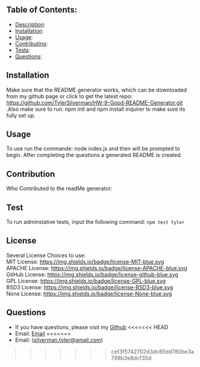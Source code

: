 ## Table of Contents: 

* [Description](#description): 
* [Installation](#installation):
* [Usage](#usage):
* [Contributing](#contribution):
* [Tests](#test):
* [Questions](#questions):

## Installation 
Make sure that the README generator works, which can be downloaded from my github page or click to get the latest repo: https://github.com/TylerSilverman/HW-9-Good-README-Generator.git .Also make sure to run: npm init and npm install inquirer to make sure its fully set up. 

## Usage

To use run the commande: node index.js and then will be prompted to begin. 
After completing the questions a generated README is created. 

## Contribution 
Who Contributed to the readMe generator: 

## Test
To run adminstative tests, input the following command: `npm test tyler`

## License
Several License Choices to use:
<br>
MIT License: https://img.shields.io/badge/license-MIT-blue.svg
<br>
APACHE License: https://img.shields.io/badge/license-APACHE-blue.svg
<br>
GitHub License: https://img.shields.io/badge/license-github-blue.svg
<br>
GPL License: https://img.shields.io/badge/license-GPL-blue.svg
<br>
BSD3 License: https://img.shields.io/badge/license-BSD3-blue.svg
<br>
None License: https://img.shields.io/badge/license-None-blue.svg
<br>
## Questions
* If you have questions, please visit my [Github](https://github.com/TylerSilverman) 
<<<<<<< HEAD
* Email: [Email](silverman.tyler@gmail.com)
=======
* Email: (silverman.tyler@gmail.com)
>>>>>>> cef3f5742702d3dc85dd780be3a798b3e8dcf35d

